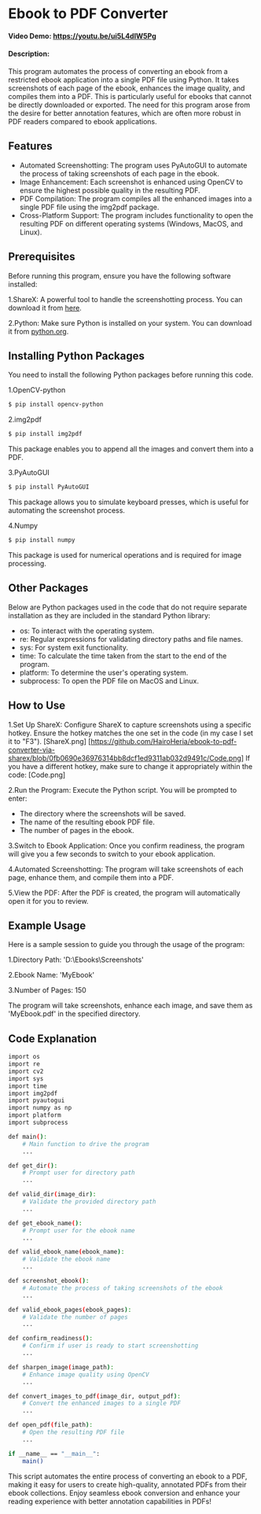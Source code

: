 # Ebook to PDF Converter
#### Video Demo: <https://youtu.be/ui5L4dlW5Pg>
#### Description:
This program automates the process of converting an ebook from a restricted ebook application into a single PDF file using Python. It takes screenshots of each page of the ebook, enhances the image quality, and compiles them into a PDF. This is particularly useful for ebooks that cannot be directly downloaded or exported. The need for this program arose from the desire for better annotation features, which are often more robust in PDF readers compared to ebook applications.

## Features
- Automated Screenshotting: The program uses PyAutoGUI to automate the process of taking screenshots of each page in the ebook.
- Image Enhancement: Each screenshot is enhanced using OpenCV to ensure the highest possible quality in the resulting PDF.
- PDF Compilation: The program compiles all the enhanced images into a single PDF file using the img2pdf package.
- Cross-Platform Support: The program includes functionality to open the resulting PDF on different operating systems (Windows, MacOS, and Linux).

## Prerequisites
Before running this program, ensure you have the following software installed:

1.ShareX: A powerful tool to handle the screenshotting process. You can download it from [here](https://getsharex.com/).

2.Python: Make sure Python is installed on your system. You can download it from [python.org](https://www.python.org/downloads/).

## Installing Python Packages
You need to install the following Python packages before running this code.

1.OpenCV-python

```bash
$ pip install opencv-python
```

2.img2pdf

```bash
$ pip install img2pdf
```
This package enables you to append all the images and convert them into a PDF.

3.PyAutoGUI

```bash
$ pip install PyAutoGUI
```
This package allows you to simulate keyboard presses, which is useful for automating the screenshot process.

4.Numpy

```bash
$ pip install numpy
```
This package is used for numerical operations and is required for image processing.

## Other Packages
Below are Python packages used in the code that do not require separate installation as they are included in the standard Python library:

- os: To interact with the operating system.
- re: Regular expressions for validating directory paths and file names.
- sys: For system exit functionality.
- time: To calculate the time taken from the start to the end of the program.
- platform: To determine the user's operating system.
- subprocess: To open the PDF file on MacOS and Linux.

## How to Use
1.Set Up ShareX: Configure ShareX to capture screenshots using a specific hotkey. Ensure the hotkey matches the one set in the code (in my case I set it to "F3").
[ShareX.png]
[https://github.com/HairoHeria/ebook-to-pdf-converter-via-sharex/blob/0fb0690e36976314bb8dcf1ed9311ab032d9491c/Code.png]
If you have a different hotkey, make sure to change it appropriately within the code:
[Code.png]

2.Run the Program: Execute the Python script. You will be prompted to enter:

- The directory where the screenshots will be saved.
- The name of the resulting ebook PDF file.
- The number of pages in the ebook.

3.Switch to Ebook Application: Once you confirm readiness, the program will give you a few seconds to switch to your ebook application.

4.Automated Screenshotting: The program will take screenshots of each page, enhance them, and compile them into a PDF.

5.View the PDF: After the PDF is created, the program will automatically open it for you to review.

## Example Usage
Here is a sample session to guide you through the usage of the program:

1.Directory Path: 'D:\Ebooks\Screenshots'

2.Ebook Name: 'MyEbook'

3.Number of Pages: 150

The program will take screenshots, enhance each image, and save them as 'MyEbook.pdf' in the specified directory.

## Code Explanation

```bash
import os
import re
import cv2
import sys
import time
import img2pdf
import pyautogui
import numpy as np
import platform
import subprocess

def main():
    # Main function to drive the program
    ...

def get_dir():
    # Prompt user for directory path
    ...

def valid_dir(image_dir):
    # Validate the provided directory path
    ...

def get_ebook_name():
    # Prompt user for the ebook name
    ...

def valid_ebook_name(ebook_name):
    # Validate the ebook name
    ...

def screenshot_ebook():
    # Automate the process of taking screenshots of the ebook
    ...

def valid_ebook_pages(ebook_pages):
    # Validate the number of pages
    ...

def confirm_readiness():
    # Confirm if user is ready to start screenshotting
    ...

def sharpen_image(image_path):
    # Enhance image quality using OpenCV
    ...

def convert_images_to_pdf(image_dir, output_pdf):
    # Convert the enhanced images to a single PDF
    ...

def open_pdf(file_path):
    # Open the resulting PDF file
    ...

if __name__ == "__main__":
    main()
```


This script automates the entire process of converting an ebook to a PDF, making it easy for users to create high-quality, annotated PDFs from their ebook collections. Enjoy seamless ebook conversion and enhance your reading experience with better annotation capabilities in PDFs!
